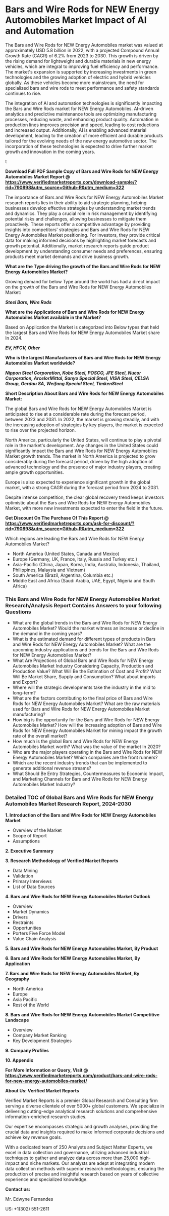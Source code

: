 <meta name="title" content="Global  Bars and Wire Rods for NEW Energy Automobiles Market Impact of AI and Automation"><meta name="description" content="  The Bars and Wire Rods for NEW Energy Automobiles market was valued at approximately USD 5.8 billion in 2022, with a projected Compound Annual Growth Rate (CAGR) of "><meta name="title" content=" Bars and Wire Rods for NEW Energy Automobiles Market Size, Share, Scope, Trends, Growth, Opportunities, Analysis, Forecast"> <h1>Bars and Wire Rods for NEW Energy Automobiles Market Impact of AI and Automation</h1> <p>The Bars and Wire Rods for NEW Energy Automobiles market was valued at approximately USD 5.8 billion in 2022, with a projected Compound Annual Growth Rate (CAGR) of 6.2% from 2023 to 2030. This growth is driven by the rising demand for lightweight and durable materials in new energy vehicles, which are integral to improving fuel efficiency and performance. The market's expansion is supported by increasing investments in green technologies and the growing adoption of electric and hybrid vehicles globally. As these vehicles become more mainstream, the need for specialized bars and wire rods to meet performance and safety standards continues to rise.</p> <p>The integration of AI and automation technologies is significantly impacting the Bars and Wire Rods market for NEW Energy Automobiles. AI-driven analytics and predictive maintenance tools are optimizing manufacturing processes, reducing waste, and enhancing product quality. Automation in production lines improves precision and speed, leading to cost reductions and increased output. Additionally, AI is enabling advanced material development, leading to the creation of more efficient and durable products tailored for the evolving needs of the new energy automotive sector. The incorporation of these technologies is expected to drive further market growth and innovation in the coming years.</p> t</p><p id="" class=""><strong>Download Full PDF Sample Copy of Bars and Wire Rods for NEW Energy Automobiles Market Report @ <a href="https://www.verifiedmarketreports.com/download-sample/?rid=790898&utm_source=Github-R&utm_medium=322" target="_blank">https://www.verifiedmarketreports.com/download-sample/?rid=790898&utm_source=Github-R&utm_medium=322</a></strong></p><p>The importance of&nbsp;Bars and Wire Rods for NEW Energy Automobiles Market research reports lies in their ability to aid strategic planning, helping businesses develop effective strategies by understanding market trends and dynamics. They play a crucial role in risk management by identifying potential risks and challenges, allowing businesses to mitigate them proactively. These reports offer a competitive advantage by providing insights into competitors' strategies and Bars and Wire Rods for NEW Energy Automobiles Market positioning. For investors, they provide critical data for making informed decisions by highlighting market forecasts and growth potential. Additionally, market research reports guide product development by understanding consumer needs and preferences, ensuring products meet market demands and drive business growth.</p><p><strong>What are the&nbsp;Type driving the growth of the Bars and Wire Rods for NEW Energy Automobiles Market?</strong></p><p id="" class="">Growing demand for below Type around the world has had a direct impact on the growth of the Bars and Wire Rods for NEW Energy Automobiles Market:</p><em><strong>Steel Bars, Wire Rods</strong></em></p><strong>What are the&nbsp;Applications&nbsp;of Bars and Wire Rods for NEW Energy Automobiles Market available in the Market?</strong></p><p id="" class="">Based on Application the Market is categorized into Below types that held the largest Bars and Wire Rods for NEW Energy Automobiles Market share In 2024.</p><em><strong>EV, HFCV, Other</strong></em></p><strong>Who is the largest Manufacturers of Bars and Wire Rods for NEW Energy Automobiles Market worldwide?</strong></p><p><em><strong>Nippon Steel Corporation, Kobe Steel, POSCO, JFE Steel, Nucor Corporation, ArcelorMittal, Sanyo Special Steel, VISA Steel, CELSA Group, Gerdau SA, Weifang Special Steel, TimkenSteel</strong></em></p><p id="" class=""><strong>Short Description About Bars and Wire Rods for NEW Energy Automobiles Market:</strong></p><p>The global Bars and Wire Rods for NEW Energy Automobiles Market is anticipated to rise at a considerable rate during the forecast period, between 2023 and 2031. In 2022, the market is growing steadily, and with the increasing adoption of strategies by key players, the market is expected to rise over the projected horizon.</p><p>North America, particularly the United States, will continue to play a pivotal role in the market's development. Any changes in the United States could significantly impact the Bars and Wire Rods for NEW Energy Automobiles Market growth trends. The market in North America is projected to grow considerably during the forecast period, driven by the high adoption of advanced technology and the presence of major industry players, creating ample growth opportunities.</p><p>Europe is also expected to experience significant growth in the global market, with a strong CAGR during the forecast period from 2024 to 2031.</p><p>Despite intense competition, the clear global recovery trend keeps investors optimistic about the Bars and Wire Rods for NEW Energy Automobiles Market, with more new investments expected to enter the field in the future.</p><p id="" class=""><strong>Get Discount On The Purchase Of This Report @ <a href="https://www.verifiedmarketreports.com/ask-for-discount/?rid=790898&utm_source=Github-R&utm_medium=322" target="_blank">https://www.verifiedmarketreports.com/ask-for-discount/?rid=790898&utm_source=Github-R&utm_medium=322</a></strong></p>Which regions are leading the Bars and Wire Rods for NEW Energy Automobiles Market?</p><ul><li>North America (United States, Canada and Mexico)</li><li>Europe (Germany, UK, France, Italy, Russia and Turkey etc.)</li><li>Asia-Pacific (China, Japan, Korea, India, Australia, Indonesia, Thailand, Philippines, Malaysia and Vietnam)</li><li>South America (Brazil, Argentina, Columbia etc.)</li><li>Middle East and Africa (Saudi Arabia, UAE, Egypt, Nigeria and South Africa)</li></ul><h3 id="" class="">This Bars and Wire Rods for NEW Energy Automobiles Market Research/Analysis Report Contains Answers to your following Questions</h3><ul><li>What are the global trends in the Bars and Wire Rods for NEW Energy Automobiles Market? Would the market witness an increase or decline in the demand in the coming years?</li><li>What is the estimated demand for different types of products in Bars and Wire Rods for NEW Energy Automobiles Market? What are the upcoming industry applications and trends for the Bars and Wire Rods for NEW Energy Automobiles Market?</li><li>What Are Projections of Global Bars and Wire Rods for NEW Energy Automobiles Market Industry Considering Capacity, Production and Production Value? What Will Be the Estimation of Cost and Profit? What Will Be Market Share, Supply and Consumption? What about imports and Export?</li><li>Where will the strategic developments take the industry in the mid to long-term?</li><li>What are the factors contributing to the final price of Bars and Wire Rods for NEW Energy Automobiles Market? What are the raw materials used for Bars and Wire Rods for NEW Energy Automobiles Market manufacturing?</li><li>How big is the opportunity for the Bars and Wire Rods for NEW Energy Automobiles Market? How will the increasing adoption of Bars and Wire Rods for NEW Energy Automobiles Market for mining impact the growth rate of the overall market?</li><li>How much is the global Bars and Wire Rods for NEW Energy Automobiles Market worth? What was the value of the market In 2020?</li><li>Who are the major players operating in the Bars and Wire Rods for NEW Energy Automobiles Market? Which companies are the front runners?</li><li>Which are the recent industry trends that can be implemented to generate additional revenue streams?</li><li>What Should Be Entry Strategies, Countermeasures to Economic Impact, and Marketing Channels for Bars and Wire Rods for NEW Energy Automobiles Market Industry?</li></ul><h3 id="" class="">Detailed TOC of Global Bars and Wire Rods for NEW Energy Automobiles Market Research Report, 2024-2030</h3><p id="" class=""><strong>1. Introduction of the Bars and Wire Rods for NEW Energy Automobiles Market</strong></p><ul><li>Overview of the Market</li><li>Scope of Report</li><li>Assumptions</li></ul><p id="" class=""><strong>2. Executive Summary</strong></p><p id="" class=""><strong>3. Research Methodology of Verified Market Reports</strong></p><ul><li>Data Mining</li><li>Validation</li><li>Primary Interviews</li><li>List of Data Sources</li></ul><p id="" class=""><strong>4. Bars and Wire Rods for NEW Energy Automobiles Market Outlook</strong></p><ul><li>Overview</li><li>Market Dynamics</li><li>Drivers</li><li>Restraints</li><li>Opportunities</li><li>Porters Five Force Model</li><li>Value Chain Analysis</li></ul><p id="" class=""><strong>5. Bars and Wire Rods for NEW Energy Automobiles Market, By Product</strong></p><p id="" class=""><strong>6. Bars and Wire Rods for NEW Energy Automobiles Market, By Application</strong></p><p id="" class=""><strong>7. Bars and Wire Rods for NEW Energy Automobiles Market, By Geography</strong></p><ul><li>North America</li><li>Europe</li><li>Asia Pacific</li><li>Rest of the World</li></ul><p id="" class=""><strong>8. Bars and Wire Rods for NEW Energy Automobiles Market Competitive Landscape</strong></p><ul><li>Overview</li><li>Company Market Ranking</li><li>Key Development Strategies</li></ul><p id="" class=""><strong>9. Company Profiles</strong></p><p id="" class=""><strong>10. Appendix</strong></p><p id="" class=""><strong>For More Information or Query, Visit @ <a href="https://www.verifiedmarketreports.com/product/bars-and-wire-rods-for-new-energy-automobiles-market/" target="_blank">https://www.verifiedmarketreports.com/product/bars-and-wire-rods-for-new-energy-automobiles-market/</a></strong></p><p id="" class=""><strong>About Us: Verified Market Reports</strong></p><p id="" class="">Verified Market Reports is a premier Global Research and Consulting firm serving a diverse clientele of over 5000+ global customers. We specialize in delivering cutting-edge analytical research solutions and comprehensive information-enriched research studies.</p><p id="" class="">Our expertise encompasses strategic and growth analyses, providing the crucial data and insights required to make informed corporate decisions and achieve key revenue goals.</p><p id="" class="">With a dedicated team of 250 Analysts and Subject Matter Experts, we excel in data collection and governance, utilizing advanced industrial techniques to gather and analyze data across more than 25,000 high-impact and niche markets. Our analysts are adept at integrating modern data collection methods with superior research methodologies, ensuring the production of precise and insightful research based on years of collective experience and specialized knowledge.</p><p id="" class=""><strong>Contact us:</strong></p><p id="" class="">Mr. Edwyne Fernandes</p><p id="" class="">US: +1(302) 551-2611</p>